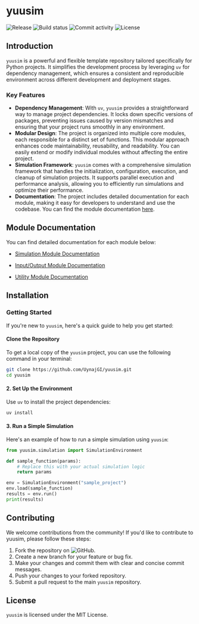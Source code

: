 # yuusim

![Release](https://img.shields.io/github/v/release/UynajGI/yuusim)
![Build status](https://img.shields.io/github/actions/workflow/status/UynajGI/yuusim/main.yml?branch=main)
![Commit activity](https://img.shields.io/github/commit-activity/m/UynajGI/yuusim)
![License](https://img.shields.io/github/license/UynajGI/yuusim)


## Introduction
`yuusim` is a powerful and flexible template repository tailored specifically for Python projects. It simplifies the development process by leveraging `uv` for dependency management, which ensures a consistent and reproducible environment across different development and deployment stages.

### Key Features
- **Dependency Management**: With `uv`, `yuusim` provides a straightforward way to manage project dependencies. It locks down specific versions of packages, preventing issues caused by version mismatches and ensuring that your project runs smoothly in any environment.
- **Modular Design**: The project is organized into multiple core modules, each responsible for a distinct set of functions. This modular approach enhances code maintainability, reusability, and readability. You can easily extend or modify individual modules without affecting the entire project.
- **Simulation Framework**: `yuusim` comes with a comprehensive simulation framework that handles the initialization, configuration, execution, and cleanup of simulation projects. It supports parallel execution and performance analysis, allowing you to efficiently run simulations and optimize their performance.
- **Documentation**: The project includes detailed documentation for each module, making it easy for developers to understand and use the codebase. You can find the module documentation [here](modules.md).


## Module Documentation
You can find detailed documentation for each module below:

- [Simulation Module Documentation](simulation/index.md)

- [Input/Output Module Documentation](io/index.md)

- [Utility Module Documentation](utils/index.md)

## Installation

### Getting Started
If you're new to `yuusim`, here's a quick guide to help you get started:

#### Clone the Repository
To get a local copy of the `yuusim` project, you can use the following command in your terminal:
```bash
git clone https://github.com/UynajGI/yuusim.git
cd yuusim
```

#### 2. Set Up the Environment

Use `uv` to install the project dependencies:
```bash
uv install
```

#### 3. Run a Simple Simulation

Here's an example of how to run a simple simulation using `yuusim`:
```python
from yuusim.simulation import SimulationEnvironment

def sample_function(params):
    # Replace this with your actual simulation logic
    return params

env = SimulationEnvironment("sample_project")
env.load(sample_function)
results = env.run()
print(results)
```

## Contributing
We welcome contributions from the community! If you'd like to contribute to yuusim, please follow these steps:
1. Fork the repository on ![GitHub](https://github.com/UynajGI/yuusim).
2. Create a new branch for your feature or bug fix.
3. Make your changes and commit them with clear and concise commit messages.
4. Push your changes to your forked repository.
5. Submit a pull request to the main `yuusim` repository.

## License
`yuusim` is licensed under the MIT License.
